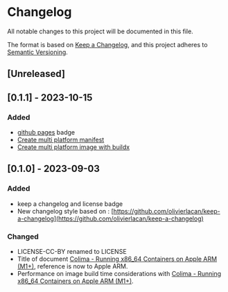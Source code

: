 # Changelog

All notable changes to this project will be documented in this file.

The format is based on [Keep a Changelog](https://keepachangelog.com/en/1.0.0/),
and this project adheres to [Semantic Versioning](https://semver.org/spec/v2.0.0.html).

## [Unreleased]

## [0.1.1] - 2023-10-15

### Added

- [github pages](https://turbo-guide.fugerit.org/) badge
- [Create multi platform manifest](src/main/md/docker/multi-platform-manifest.md)
- [Create multi platform image with buildx](src/main/md/docker/multi-platform-buildx.md)


## [0.1.0] - 2023-09-03

### Added

- keep a changelog and license badge
- New changelog style based on : [https://github.com/olivierlacan/keep-a-changelog](https://github.com/olivierlacan/keep-a-changelog)

### Changed

- LICENSE-CC-BY renamed to LICENSE
- Title of document [Colima - Running x86_64 Containers on Apple ARM (M1+)](src/main/md/docker/colima-apple-m1.md), reference is now to Apple ARM.
- Performance on image build time considerations with [Colima - Running x86_64 Containers on Apple ARM (M1+)](src/main/md/docker/colima-apple-m1.md).